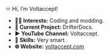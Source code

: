 ♾️ Hi, I’m Voltaccept!

- **👨‍💻 Interests:** Coding and modding.
- **📄 Current Project:** DrifterDocs.
- **▶️ YouTube Channel:** Voltaccept.
- **🧠 Skills:** Very smart.
- **🌐 Website:** [voltaccept.com](http://www.voltaccept.com)

<!---
VoltacceptYT/VoltacceptYT is a ✨ special ✨ repository because its `README.md` (this file) appears on your GitHub profile.
You can click the Preview link to take a look at your changes.
--->
